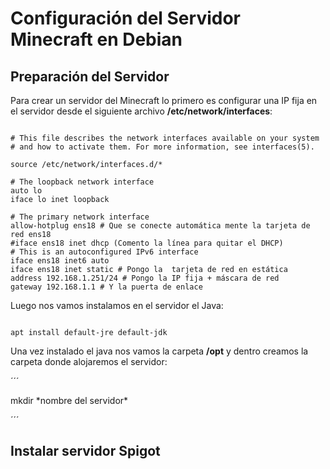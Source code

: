 # Configuración del Servidor Minecraft en Debian

## Preparación del Servidor

Para crear un servidor del Minecraft lo primero es configurar una IP fija en el servidor desde el siguiente archivo **/etc/network/interfaces**:

```

# This file describes the network interfaces available on your system
# and how to activate them. For more information, see interfaces(5).

source /etc/network/interfaces.d/*

# The loopback network interface
auto lo
iface lo inet loopback

# The primary network interface
allow-hotplug ens18 # Que se conecte automática mente la tarjeta de red ens18
#iface ens18 inet dhcp (Comento la línea para quitar el DHCP)
# This is an autoconfigured IPv6 interface
iface ens18 inet6 auto
iface ens18 inet static # Pongo la  tarjeta de red en estática
address 192.168.1.251/24 # Pongo la IP fija + máscara de red
gateway 192.168.1.1 # Y la puerta de enlace

```

Luego nos vamos instalamos en el servidor el Java:

```

apt install default-jre default-jdk

```

Una vez instalado el java nos vamos la carpeta **/opt** y dentro creamos la carpeta donde alojaremos el servidor:

´´´

mkdir \*nombre del servidor\*

´´´

## Instalar servidor Spigot

